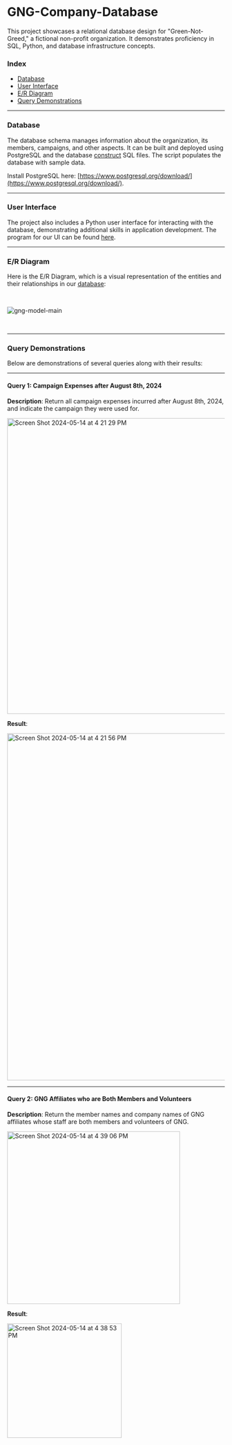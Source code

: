 # GNG-Company-Database

This project showcases a relational database design for "Green-Not-Greed," a fictional non-profit organization. It demonstrates proficiency in SQL, Python, and database infrastructure concepts. <br>

### Index
* [Database](#DB)
* [User Interface](#UI)
* [E/R Diagram](#ER)
* [Query Demonstrations](#Query)

---
### Database
<a name="DB"></a>

The database schema manages information about the organization, its members, campaigns, and other aspects. It can be built and deployed using PostgreSQL and the database [construct](https://github.com/NeddTheRedd/GNG-Company-Database/blob/main/gng-construct.sql) SQL files. The script populates the database with sample data. <br>

Install PostgreSQL here: [https://www.postgresql.org/download/](https://www.postgresql.org/download/).

---
### User Interface
<a name="UI"></a>

The project also includes a Python user interface for interacting with the database, demonstrating additional skills in application development. The program for our UI can be found [here](https://github.com/NeddTheRedd/GNG-Company-Database/blob/main/gng.py). <br>

---
### E/R Diagram
<a name="ER"></a>

Here is the E/R Diagram, which is a visual representation of the entities and their relationships in our [database](https://github.com/NeddTheRedd/GNG-Company-Database/blob/main/gng-construct.sql):

<br>

![gng-model-main](https://github.com/NeddTheRedd/GNG-Company-Database/assets/153869055/f05baa56-2ef2-447e-b93c-62d991b7f444)

<br>

---
### Query Demonstrations
<a name="Query"></a>

Below are demonstrations of several queries along with their results:

---

#### Query 1: Campaign Expenses after August 8th, 2024

**Description**: Return all campaign expenses incurred after August 8th, 2024, and indicate the campaign they were used for.

<img width="685" alt="Screen Shot 2024-05-14 at 4 21 29 PM" src="https://github.com/NeddTheRedd/GNG-Company-Database/assets/153869055/8a0067d8-1310-422f-a82c-637b0957e836">

<br>

**Result**: 

<img width="804" alt="Screen Shot 2024-05-14 at 4 21 56 PM" src="https://github.com/NeddTheRedd/GNG-Company-Database/assets/153869055/fd257504-dee9-4abe-8f5d-73444490b93b">

---

#### Query 2: GNG Affiliates who are Both Members and Volunteers

**Description**: Return the member names and company names of GNG affiliates whose staff are both members and volunteers of GNG.

<img width="400" alt="Screen Shot 2024-05-14 at 4 39 06 PM" src="https://github.com/NeddTheRedd/GNG-Company-Database/assets/153869055/5ece979a-b6d3-40cf-aa69-081010072641">

<br>

**Result**:

<img width="265" alt="Screen Shot 2024-05-14 at 4 38 53 PM" src="https://github.com/NeddTheRedd/GNG-Company-Database/assets/153869055/05828fb0-cc76-44c2-9a0b-fbac208cf81f">




